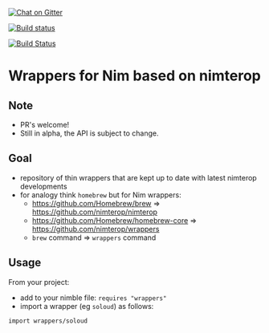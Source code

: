 [//]: # (this is a hidden comment)

[![Chat on Gitter](https://badges.gitter.im/gitterHQ/gitter.png)](https://gitter.im/nimgen/Lobby)

[![Build status](https://ci.appveyor.com/api/projects/status/ktoux8hl57k29uox/branch/master?svg=true)](https://ci.appveyor.com/project/genotrance/wrappers/branch/master)

[![Build Status](https://travis-ci.org/nimterop/nimterop.svg?branch=master)](https://travis-ci.org/nimterop/nimterop)

# Wrappers for Nim based on nimterop

## Note
* PR's welcome!
* Still in alpha, the API is subject to change.

## Goal
* repository of thin wrappers that are kept up to date with latest nimterop developments
* for analogy think `homebrew` but for Nim wrappers:
  - https://github.com/Homebrew/brew => https://github.com/nimterop/nimterop
  - https://github.com/Homebrew/homebrew-core => https://github.com/nimterop/wrappers
  - `brew` command => `wrappers` command

## Usage

From your project:
* add to your nimble file: `requires "wrappers"`
* import a wrapper (eg `soloud`) as follows:
```
import wrappers/soloud
```
